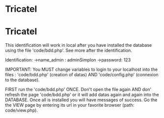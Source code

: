 # Tricatel
# Tricatel
This identification will work in local after you have installed the database using the file 'code/bdd.php'. See more after the identification.

Identification:
->name_admin : adminSimplon
->password: 123

IMPORTANT:
You MUST change variables to login to your localhost into the files : 'code/bdd.php' (creation of datas) AND 'code/config.php' (connexion to the database).

FIRST run the 'code/bdd.php' ONCE. Don't open the file again AND don' refresh the page 'code/bdd.php' or it will add datas again and again into the DATABASE.
Once all is installed you will have messages of success. Go the the VIEW page by entering its url in your favorite browser (path: code/view.php).

